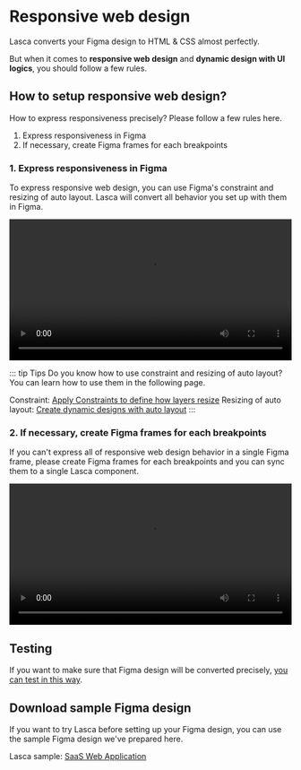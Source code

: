 # Responsive web design

Lasca converts your Figma design to HTML & CSS almost perfectly.

But when it comes to **responsive web design** and **dynamic design with UI logics**, you should follow a few rules.

## How to setup responsive web design?

How to express responsiveness precisely? Please follow a few rules here.

1. Express responsiveness in Figma
2. If necessary, create Figma frames for each breakpoints

### 1. Express responsiveness in Figma

To express responsive web design, you can use Figma's constraint and resizing of auto layout. Lasca will convert all behavior you set up with them in Figma.

<video width="100%" controls>
  <source src="/video/figma_responsive.mp4" type="video/mp4" />
</video>

::: tip Tips
Do you know how to use constraint and resizing of auto layout? You can learn how to use them in the following page.

Constraint: [Apply Constraints to define how layers resize](https://help.figma.com/hc/en-us/articles/360039957734-Apply-Constraints-to-define-how-layers-resize)
Resizing of auto layout: [Create dynamic designs with auto layout](https://help.figma.com/hc/en-us/articles/360040451373-Create-dynamic-designs-with-auto-layout)
:::

### 2. If necessary, create Figma frames for each breakpoints

If you can't express all of responsive web design behavior in a single Figma frame, please create Figma frames for each breakpoints and you can sync them to a single Lasca component.

<video width="100%" controls>
  <source src="/video/imported_figma.mp4" type="video/mp4" />
</video>

## Testing

If you want to make sure that Figma design will be converted precisely, [you can test in this way](/design/test.md).

## Download sample Figma design

If you want to try Lasca before setting up your Figma design, you can use the sample Figma design we've prepared here.

Lasca sample: [SaaS Web Application](https://www.figma.com/community/file/1020205831193643386)